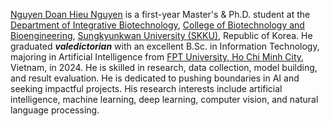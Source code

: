 <a href="https://ndhieunguyen.github.io/">Nguyen Doan Hieu Nguyen</a> is a first-year Master's & Ph.D. student at the <a href="https://skb.skku.edu/eng_gene/index.do">Department of Integrative Biotechnology</a>, <a href="https://biotech.skku.edu/eng_biotech/index.do">College of Biotechnology and Bioengineering</a>, <a href="https://www.skku.edu/eng/">Sungkyunkwan University (SKKU)</a>, Republic of Korea. He graduated **_valedictorian_** with an excellent B.Sc. in Information Technology, majoring in Artificial Intelligence from <a href="https://hcmuni.fpt.edu.vn/en-US/home">FPT University, Ho Chi Minh City</a>, Vietnam, in 2024. He is skilled in research, data collection, model building, and result evaluation. He is dedicated to pushing boundaries in AI and seeking impactful projects. His research interests include artificial intelligence, machine learning, deep learning, computer vision, and natural language processing.